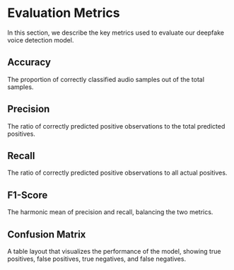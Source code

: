 # Evaluation Metrics

In this section, we describe the key metrics used to evaluate our deepfake voice detection model.

## Accuracy
The proportion of correctly classified audio samples out of the total samples.

## Precision
The ratio of correctly predicted positive observations to the total predicted positives.

## Recall
The ratio of correctly predicted positive observations to all actual positives.

## F1-Score
The harmonic mean of precision and recall, balancing the two metrics.

## Confusion Matrix
A table layout that visualizes the performance of the model, showing true positives, false positives, true negatives, and false negatives.
